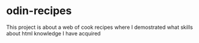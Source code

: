 # odin-recipes
This project is about a web of cook recipes 
where I demostrated what skills about html knowledge I have acquired 